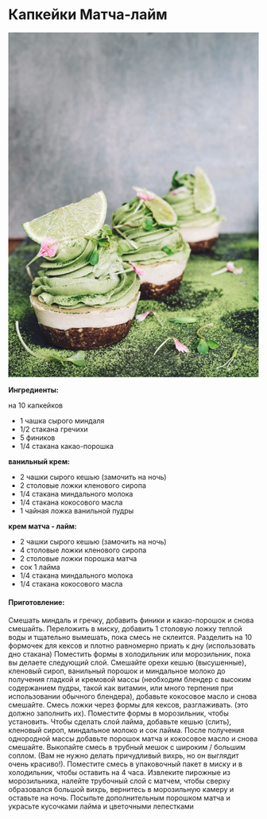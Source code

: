# Капкейки Матча-лайм

![](../../pics/a4d56ac22d681a97be2514d91408ff8c-1.jpg)

**Ингредиенты:**

на 10 капкейков

* 1 чашка сырого миндаля
* 1/2 стакана гречихи
* 5 фиников
* 1/4 стакана какао-порошка

**ванильный крем:**

* 2 чашки сырого кешью \(замочить на ночь\)
* 2 столовые ложки кленового сиропа
* 1/4 стакана миндального молока 
* 1/4 стакана кокосового масла
* 1 чайная ложка ванильной пудры

**крем матча - лайм:**

* 2 чашки сырого кешью \(замочить на ночь\)
* 4 столовые ложки кленового сиропа
* 2 столовые ложки порошка матча
* сок 1 лайма
* 1/4 стакана миндального молока
* 1/4 стакана кокосового масла

#### Приготовление:

Смешать миндаль и гречку, добавить финики и какао-порошок и снова смешайть. Переложить в миску, добавить 1 столовую ложку теплой воды и тщательно вымешать, пока смесь не склеится. Разделить на 10 формочек для кексов и плотно равномерно приать к дну \(использовать дно стакана\) Поместить формы в холодильник или морозильник, пока вы делаете следующий слой. Смешайте орехи кешью \(высушенные\), кленовый сироп, ванильный порошок и миндальное молоко до получения гладкой и кремовой массы \(необходим блендер с высоким содержанием пудры, такой как витамин, или много терпения при использовании обычного блендера\), добавьте кокосовое масло и снова смешайте. Смесь ложки через формы для кексов, разглаживать. \(это должно заполнить их\). Поместите формы в морозильник, чтобы установить. Чтобы сделать слой лайма, добавьте кешью \(слить\), кленовый сироп, миндальное молоко и сок лайма. После получения однородной массы добавьте порошок матча и кокосовое масло и снова смешайте. Выкопайте смесь в трубный мешок с широким / большим соплом. \(Вам не нужно делать причудливый вихрь, но он выглядит очень красиво!\). Поместите смесь в упаковочный пакет в миску и в холодильник, чтобы оставить на 4 часа. Извлеките пирожные из морозильника, налейте трубочный слой с матчем, чтобы сверху образовался большой вихрь, вернитесь в морозильную камеру и оставьте на ночь. Посыпьте дополнительным порошком матча и украсьте кусочками лайма и цветочными лепестками

